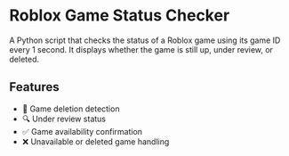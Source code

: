 # Roblox Game Status Checker
A Python script that  checks the status of a Roblox game using its game ID every 1 second. It displays whether the game is still up, under review, or deleted.

## Features
- 🚫 Game deletion detection
- 🔍 Under review status
- ✅ Game availability confirmation
- ❌ Unavailable or deleted game handling

